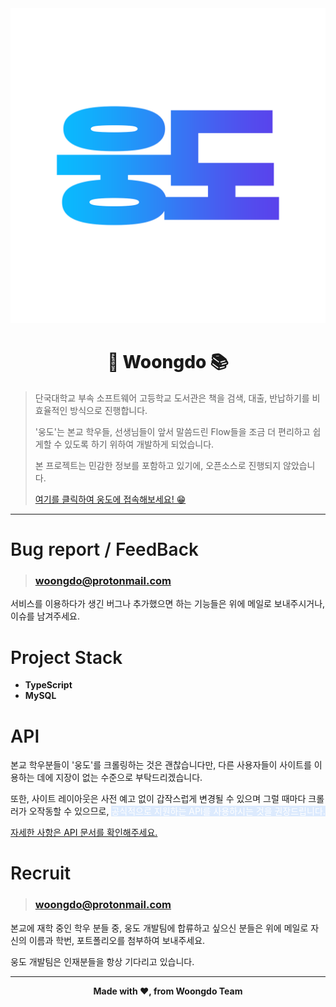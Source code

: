 <div align="center">
    <img src="./docs/image/woongdo-profile.png">
    <h1 style="font-weight:800">🐻 Woongdo 📚</h1>
</div>

> 단국대학교 부속 소프트웨어 고등학교 도서관은 책을 검색, 대출, 반납하기를 비효율적인 방식으로 진행합니다.
>
> '웅도'는 본교 학우들, 선생님들이 앞서 말씀드린 Flow들을 조금 더 편리하고 쉽게할 수 있도록 하기 위하여 개발하게 되었습니다.
>
> 본 프로젝트는 민감한 정보를 포함하고 있기에, 오픈소스로 진행되지 않았습니다.
>
> <a href="https://woongdo.kro.kr">여기를 클릭하여 웅도에 접속해보세요! 😁</a>

<hr />

<h1 style="font-weight:600">Bug report / FeedBack</h1>

> ### woongdo@protonmail.com
<p>서비스를 이용하다가 생긴 버그나 추가했으면 하는 기능들은 위에 메일로 보내주시거나, 이슈를 남겨주세요.</p>

<h1 style="font-weight:600">Project Stack</h1>
<ul>
    <li><b>TypeScript</b></li>
    <li><b>MySQL</b></li>
</ul>

<h1 style="font-weight:600">API</h1>
<p>본교 학우분들이 '웅도'를 크롤링하는 것은 괜찮습니다만, 다른 사용자들이 사이트를 이용하는 데에 지장이 없는 수준으로 부탁드리겠습니다.</p>
<p>또한, 사이트 레이아웃은 사전 예고 없이 갑작스럽게 변경될 수 있으며 그럴 때마다 크롤러가 오작동할 수 있으므로, <mark style="background-color: rgba(24, 119, 251, 0.14);color: white">공식적으로 지원하는 API를 사용하시는 것을 권장드립니다.</mark></p>
<a href="https://github.com/DKSH-WoongDo/Introduce-Woongdo/blob/main/docs/api/README.md">자세한 사항은 API 문서를 확인해주세요.</a>

<h1 style="font-weight:600">Recruit</h1>

> ### woongdo@protonmail.com
<p>본교에 재학 중인 학우 분들 중, 웅도 개발팀에 합류하고 싶으신 분들은 위에 메일로 자신의 이름과 학번, 포트폴리오를 첨부하여 보내주세요.
</p>
<p>웅도 개발팀은 인재분들을 항상 기다리고 있습니다.</p>

<hr />
<div align="center">
    <b>Made with ❤, from Woongdo Team</b>
</div>

